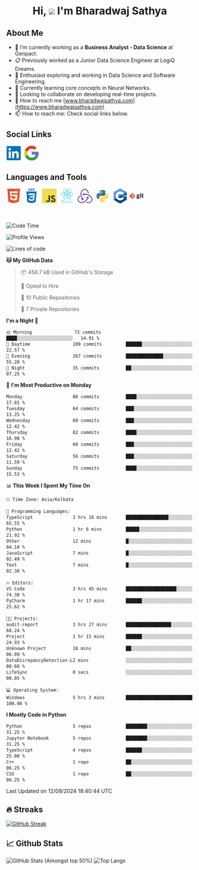 <h1 align="center"> Hi, <img src="https://media.giphy.com/media/hvRJCLFzcasrR4ia7z/giphy.gif" width="30px"/> I'm Bharadwaj Sathya</h1>

## About Me

- 💼 I’m currently working as a <strong>Business Analyst - Data Science</strong> at Genpact.
- 📋 Previously worked as a Junior Data Science Engineer at LogiQ Dreams.
- 🧭 Enthusiast exploring and working in Data Science and Software Engineering.
- 🌱 Currently learning core concepts in Neural Networks.
- 💞️ Looking to collaborate on developing real-time projects.
- 👀 How to reach me [www.bharadwajsathya.com](https://www.bharadwajsathya.com)
- 📫 How to reach me: Check social links below.

## Social Links

<div>
  <img src="https://github.com/devicons/devicon/blob/master/icons/linkedin/linkedin-original.svg" title="Linked In" alt="Linked In" width="40" height="40" />&nbsp;
  <img src="https://github.com/devicons/devicon/blob/master/icons/google/google-original.svg" title="Gmail" alt="Gmail" width="40" height="40" />&nbsp;
</div>

## Languages and Tools

<div>
  <img src="https://github.com/devicons/devicon/blob/master/icons/html5/html5-original.svg" title="HTML5" alt="HTML" width="40" height="40" />&nbsp;
  <img src="https://github.com/devicons/devicon/blob/master/icons/css3/css3-plain-wordmark.svg" title="CSS3" alt="CSS" width="40" height="40" />&nbsp;
  <img src="https://github.com/devicons/devicon/blob/master/icons/javascript/javascript-original.svg" title="JavaScript" alt="JavaScript" width="40" height="40" />&nbsp;
  <img src="https://github.com/devicons/devicon/blob/master/icons/react/react-original-wordmark.svg" title="React" alt="React" width="40" height="40" />&nbsp;
  <img src="https://github.com/devicons/devicon/blob/master/icons/redux/redux-original.svg" title="Redux" alt="Redux" width="40" height="40" />&nbsp;
  <img src="https://github.com/devicons/devicon/blob/master/icons/python/python-original.svg" title="Python" alt="Python" width="40" height="40" />&nbsp;
  <img src="https://github.com/devicons/devicon/blob/master/icons/cplusplus/cplusplus-original.svg" title="C++" alt="C++" width="40" height="40" />
  <img src="https://github.com/devicons/devicon/blob/master/icons/git/git-original-wordmark.svg" title="Git" alt="Git" width="40" height="40" />
</div>
<br></br>

<!--START_SECTION:waka-->
![Code Time](http://img.shields.io/badge/Code%20Time-361%20hrs%2019%20mins-blue)

![Profile Views](http://img.shields.io/badge/Profile%20Views-0-blue)

![Lines of code](https://img.shields.io/badge/From%20Hello%20World%20I%27ve%20Written-3.3%20million%20lines%20of%20code-blue)

**🐱 My GitHub Data** 

> 📦 456.7 kB Used in GitHub's Storage 
 > 
> 💼 Opted to Hire
 > 
> 📜 10 Public Repositories 
 > 
> 🔑 7 Private Repositories 
 > 
**I'm a Night 🦉** 

```text
🌞 Morning                72 commits          ████░░░░░░░░░░░░░░░░░░░░░   14.91 % 
🌆 Daytime                109 commits         ██████░░░░░░░░░░░░░░░░░░░   22.57 % 
🌃 Evening                267 commits         ██████████████░░░░░░░░░░░   55.28 % 
🌙 Night                  35 commits          ██░░░░░░░░░░░░░░░░░░░░░░░   07.25 % 
```
📅 **I'm Most Productive on Monday** 

```text
Monday                   86 commits          ████░░░░░░░░░░░░░░░░░░░░░   17.81 % 
Tuesday                  64 commits          ███░░░░░░░░░░░░░░░░░░░░░░   13.25 % 
Wednesday                60 commits          ███░░░░░░░░░░░░░░░░░░░░░░   12.42 % 
Thursday                 82 commits          ████░░░░░░░░░░░░░░░░░░░░░   16.98 % 
Friday                   60 commits          ███░░░░░░░░░░░░░░░░░░░░░░   12.42 % 
Saturday                 56 commits          ███░░░░░░░░░░░░░░░░░░░░░░   11.59 % 
Sunday                   75 commits          ████░░░░░░░░░░░░░░░░░░░░░   15.53 % 
```


📊 **This Week I Spent My Time On** 

```text
🕑︎ Time Zone: Asia/Kolkata

💬 Programming Languages: 
TypeScript               3 hrs 18 mins       ████████████████░░░░░░░░░   65.55 % 
Python                   1 hr 6 mins         █████░░░░░░░░░░░░░░░░░░░░   21.92 % 
Other                    12 mins             █░░░░░░░░░░░░░░░░░░░░░░░░   04.10 % 
JavaScript               7 mins              █░░░░░░░░░░░░░░░░░░░░░░░░   02.49 % 
Text                     7 mins              █░░░░░░░░░░░░░░░░░░░░░░░░   02.38 % 

🔥 Editors: 
VS Code                  3 hrs 45 mins       ███████████████████░░░░░░   74.38 % 
PyCharm                  1 hr 17 mins        ██████░░░░░░░░░░░░░░░░░░░   25.62 % 

🐱‍💻 Projects: 
audit-report             3 hrs 27 mins       █████████████████░░░░░░░░   68.24 % 
Project                  1 hr 15 mins        ██████░░░░░░░░░░░░░░░░░░░   24.93 % 
Unknown Project          18 mins             ██░░░░░░░░░░░░░░░░░░░░░░░   06.09 % 
DataDisrepancyDetection-L2 mins              ░░░░░░░░░░░░░░░░░░░░░░░░░   00.68 % 
LifeSync                 0 secs              ░░░░░░░░░░░░░░░░░░░░░░░░░   00.05 % 

💻 Operating System: 
Windows                  5 hrs 3 mins        █████████████████████████   100.00 % 
```

**I Mostly Code in Python** 

```text
Python                   5 repos             ████████░░░░░░░░░░░░░░░░░   31.25 % 
Jupyter Notebook         5 repos             ████████░░░░░░░░░░░░░░░░░   31.25 % 
TypeScript               4 repos             ██████░░░░░░░░░░░░░░░░░░░   25.00 % 
C++                      1 repo              ██░░░░░░░░░░░░░░░░░░░░░░░   06.25 % 
CSS                      1 repo              ██░░░░░░░░░░░░░░░░░░░░░░░   06.25 % 
```




 Last Updated on 12/09/2024 18:40:44 UTC
<!--END_SECTION:waka-->

## 🔥 Streaks

[![GitHub Streak](https://streak-stats.demolab.com?user=Bharadwaj-Sathya)](https://git.io/streak-stats)

## 📈 Github Stats 

![GitHub Stats (Amongst top 50%)](https://github-readme-stats.vercel.app/api?username=Bharadwaj-Sathya&show_icons=true&hide=issues,prs&theme=radical)
![Top Langs](https://github-readme-stats.vercel.app/api/top-langs/?username=Bharadwaj-Sathya&layout=compact&langs_count=4&theme=radical)
